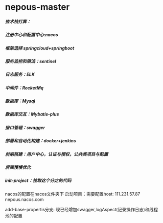 # nepous-master

##### 技术栈打算：
##### 注册中心和配置中心:nacos
##### 框架选择 springcloud+springboot
##### 服务监控和限流：sentinel
##### 日志服务：ELK
##### 中间件：RocketMq
##### 数据库：Mysql
##### 数据库交互：Mybatis-plus
##### 接口管理：swagger
##### 部署和自动化构建：docker+jenkins


##### 前期搭建：用户中心，认证与授权，公共类项目与配置
##### 后面慢慢优化


##### init-project：拉取这个分之的代码
nacos的配置在nacos文件夹下
启动项目：需要配置host: 111.231.57.87  nepous.nacos.com

add-base-propertis分支: 现已经增加swagger,logAspect(记录操作日志)和线程池的配置

